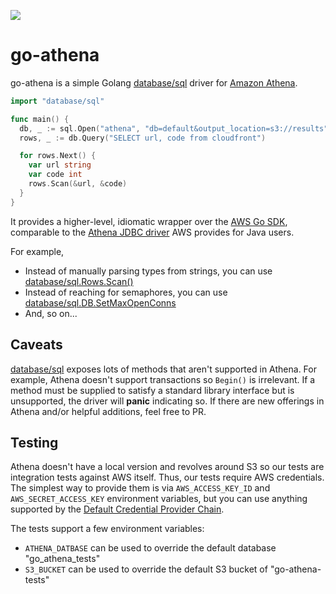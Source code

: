 [![](https://godoc.org/github.com/segmentio/go-athena?status.svg)](https://godoc.org/github.com/segmentio/go-athena)
# go-athena

go-athena is a simple Golang [database/sql] driver for [Amazon Athena](https://aws.amazon.com/athena/).

```go
import "database/sql"

func main() {
  db, _ := sql.Open("athena", "db=default&output_location=s3://results")
  rows, _ := db.Query("SELECT url, code from cloudfront")

  for rows.Next() {
    var url string
    var code int
    rows.Scan(&url, &code)
  }
}

```

It provides a higher-level, idiomatic wrapper over the
[AWS Go SDK](https://docs.aws.amazon.com/sdk-for-go/api/service/athena/),
comparable to the [Athena JDBC driver](http://docs.aws.amazon.com/athena/latest/ug/athena-jdbc-driver.html)
AWS provides for Java users.

For example,

- Instead of manually parsing types from strings, you can use [database/sql.Rows.Scan()](https://golang.org/pkg/database/sql/#Rows.Scan)
- Instead of reaching for semaphores, you can use [database/sql.DB.SetMaxOpenConns](https://golang.org/pkg/database/sql/#DB.SetMaxOpenConns)
- And, so on...


## Caveats

[database/sql] exposes lots of methods that aren't supported in Athena.
For example, Athena doesn't support transactions so `Begin()` is irrelevant.
If a method must be supplied to satisfy a standard library interface but is unsupported,
the driver will **panic** indicating so. If there are new offerings in Athena and/or
helpful additions, feel free to PR.


## Testing

Athena doesn't have a local version and revolves around S3 so our tests are
integration tests against AWS itself. Thus, our tests require AWS credentials.
The simplest way to provide them is via `AWS_ACCESS_KEY_ID` and `AWS_SECRET_ACCESS_KEY`
environment variables, but you can use anything supported by the
[Default Credential Provider Chain].

The tests support a few environment variables:
- `ATHENA_DATBASE` can be used to override the default database "go_athena_tests"
- `S3_BUCKET` can be used to override the default S3 bucket of "go-athena-tests"


[database/sql]: https://golang.org/pkg/database/sql/
[Default Credential Provider Chain]: http://docs.aws.amazon.com/sdk-for-java/v1/developer-guide/credentials.html#credentials-default
